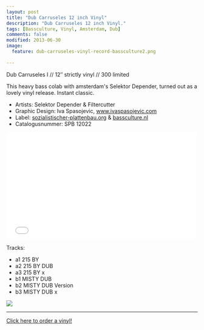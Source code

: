 ```yaml
---
layout: post
title: "Dub Carruseles 12 inch Vinyl"
description: "Dub Carruseles 12 inch Vinyl."
tags: [Bassculture, Vinyl, Amsterdam, Dub]
comments: false
modified: 2013-06-30
image:
  feature: dub-carruseles-vinyl-record-bassculture2.png
  
---
```


Dub Carruseles I // 12″ strictly vinyl // 300 limited

This heavy bass colab with amsterdam's Selektor Depender, turned out as a lovely vinyl release. Instant classic.

* Artists: Selektor Depender & Filtercutter
* Graphic Design: Iva Spasojevic, <a href="http://www.ivaspasojevic.com/" target="_blank">www.ivaspasojevic.com</a>
* Label: <a href="http://sozialistischer-plattenbau.org/" target="_blank">sozialistischer-plattenbau.org</a> & <a href="http://http://www.bassculture.nl/" target="_blank">bassculture.nl</a>
* Catalogusnummer: SPB 12022


<iframe src="//player.vimeo.com/video/68415356" width="500" height="281" frameborder="0" webkitallowfullscreen mozallowfullscreen allowfullscreen></iframe>


Tracks:

* a1 215 BY
* a2 215 BY DUB
* a3 215 BY x
* b1 MISTY DUB
* b2 MISTY DUB Version
* b3 MISTY DUB x


<a href="http://sozialistischer-plattenbau.org/home/spb12021-selektor-depender-filtercutter-dub-carusseles/"><img src="http://www.bassculture.nl/wp-content/uploads/2012/08/dub-carruseles-12inch-vinyl-release.jpg"></a>

---

<div markdown="0"><a href="http://sozialistischer-plattenbau.org/home/spb12021-selektor-depender-filtercutter-dub-carusseles/" target="_blank" class="btn btn-info">Click here to order a vinyl!</a></div>